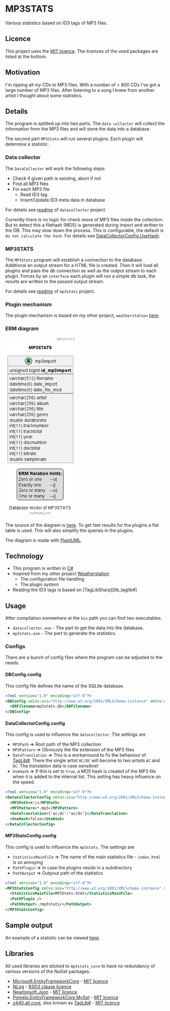 # MP3STATS

Various statistics based on ID3 tags of MP3 files.

## Licence

This project uses the [MIT licence][licence_mit]. The licences of the used packages are listed at the bottom.

## Motivation

I'm ripping all my CDs to MP3 files. With a number of > 800 CDs I've got a large number of MP3 files. After listening to a song I knew from another artist I thought about some statistics.

## Details

The program is splitted up into two parts. The `data collector` will collect the information from the MP3 files and will store the data into a database.

The second part `MP3Stats` will run several plugins. Each plugin will determine a statistic.

### Data collector

The `DataCollector` will work the following steps:

- Check if given path is existing, abort if not
- Find all MP3 files
- For each MP3 file
  - Read ID3 tag
  - Insert/Update ID3 meta data in database

For details see [readme][app_datacollector] of `datacollector` project.

Currently there is no logic for check move of MP3 files inside the collection. But to detect this a filehash (MD5) is generated during import and written to the DB. This may slow down the process. This is configurable, the default is `do not calculate the hash`. For details see [DataCollectorConfig.UseHash][code_datacollectorconfig].

### MP3STATS

The `MP3Stats` program will establish a connection to the database. Additional an output stream for a HTML file is created. Then it will load all plugins and pass the db connection as well as the output stream to each plugin. Forces by an `interface` each plugin will run a simple db task, the results are written to the passed output stream.

For details see [readme][app_mp3stats] of `mp3stats` project.

### Plugin mechanism

The plugin mechanism is based on my other project, `weatherstation` [here][project_weatherstation].

### ERM diagram

![mp3stats ERM diagram](./images/mp3stats.png "mp3stats ERM diagram")

The source of the diagram is [here][file_erm]. To get fast results for the plugins a flat table is used. This will also simplify the queries in the plugins.

The diagram is made with [PlantUML][tool_puml].

## Technology

- This program is written in [C#][code_c#]
- Inspired from my other project [Weatherstation][project_weatherstation]
  - The configuration file handling
  - The plugin system
- Reading the ID3 tags is based on [TagLibSharp][lib_taglib#]

## Usage

After compilation somewhere at the `bin` path you can find two executables.

- `datacollector.exe` - The part to get the data into the database.
- `mp3stats.exe` - The part to generate the statistics.

### Configs

There are a bunch of config files where the program can be adjusted to the needs.

#### DBConfig.config

This config file defines the name of the SQLite database.

```xml
<?xml version="1.0" encoding="utf-8"?>
<DBConfig xmlns:xsi="http://www.w3.org/2001/XMLSchema-instance" xmlns:xsd="http://www.w3.org/2001/XMLSchema">
  <DBFilename>mp3stats.db</DBFilename>
</DBConfig>
```

#### DataCollectorConfig.config

This config is used to influence the `datacollector`. The settings are

- `MP3Path` => Root path of the MP3 collection
- `MP3Pattern` => Obviously the file extension of the MP3 files
- `DataTranslation` => This is a workarround to fix the behaviour of [TagLib#][lib_taglibsharp]. There the single artist `AC/DC` will become to two artists `AC` and `DC`. The translation data is case sensitive!
- `UseHash` => If this is set to `true`, a MD5 hash is created of the MP3 file when it is added to the internal list. This setting has heavy influence on the speed.

```xml
<?xml version="1.0" encoding="utf-8"?>
<DataCollectorConfig xmlns:xsi="http://www.w3.org/2001/XMLSchema-instance" xmlns:xsd="http://www.w3.org/2001/XMLSchema">
  <MP3Path>m:\</MP3Path>
  <MP3Pattern>*.mp3</MP3Pattern>
  <DataTranslation>{'ac;dc':'ac/dc'}</DataTranslation>
  <UseHash>false</UseHash>
</DataCollectorConfig>
```

#### MP3StatsConfig.config

This config is used to influence the `mp3stats`. The settings are

- `StatisticsMainFile` => The name of the main statistics file - `index.html` is so annoying
- `PathPlugin` => In case the plugins reside in a subdirectory
- `PathOutput` => Outpout path of the statistics

```xml
<?xml version="1.0" encoding="utf-8"?>
<MP3StatsConfig xmlns:xsi="http://www.w3.org/2001/XMLSchema-instance" xmlns:xsd="http://www.w3.org/2001/XMLSchema">
  <StatisticsMainFile>MP3Stats.html</StatisticsMainFile>
  <PathPlugin />
  <PathOutput>./mp3stats/</PathOutput>
</MP3StatsConfig>
```

## Sample output

An example of a statistic can be viewed [here][app_statistic].

## Libraries

All used libraries are sticked to `mp3stats_core` to have no redundancy of various versions of the NuGet packages.

- [Microsoft.EntityFrameworkCore][lib_efc] - [MIT licence][licence_mit]
- [NLog][lib_nlog] - [BSD3 clause licence][licence_bsd3]
- [Newtonsoft.Json][lib_newton_json] - [MIT licence][licence_mit]
- [Pomelo.EntityFrameworkCore.MySql][lib_pomelo] - [MIT licence][licence_mit]
- [z440.atl.core][lib_taglibsharp], also known as [TagLib#][lib_taglibsharp] - [MIT licence][licence_mit]

[app_datacollector]: ./datacollector/README.md
[app_mp3stats]: ./mp3stats/README.md
[app_statistic]: ./sample/MP3Stats.html
[code_c#]: https://learn.microsoft.com/en-us/dotnet/csharp/tour-of-csharp/
[code_datacollectorconfig]: ./datacollector/DataCollectorConfig.cs
[file_erm]: ./mp3stats.puml
[lib_efc]: https://www.nuget.org/packages/Microsoft.EntityFrameworkCore/
[lib_newton_json]: https://www.nuget.org/packages/Newtonsoft.Json/
[lib_nlog]: https://www.nuget.org/packages/NLog/
[lib_pomelo]: https://www.nuget.org/packages/Pomelo.EntityFrameworkCore.MySql/
[lib_taglibsharp]: https://github.com/mono/taglib-sharp
[lib_taglibsharp]: https://www.nuget.org/packages/z440.atl.core/
[licence_bsd3]: https://licenses.nuget.org/BSD-3-Clause
[licence_mit]: https://licenses.nuget.org/MIT
[project_weatherstation]: https://github.com/ThirtySomething/Weatherstation
[tool_puml]: https://plantuml.com/
